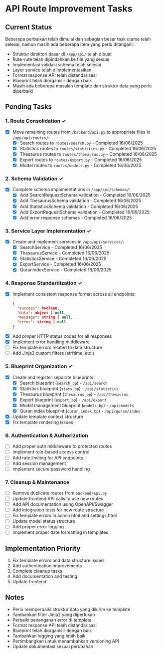 # API Route Improvement Tasks

## Current Status

Beberapa perbaikan telah dimulai dan sebagian besar task utama telah selesai, namun masih ada beberapa item yang perlu ditangani:

- Struktur direktori dasar di `/app/api/` telah dibuat
- Rute-rute telah dipindahkan ke file yang sesuai
- Implementasi validasi schema telah selesai
- Layer service telah diimplementasikan
- Format response API telah distandarisasi
- Blueprint telah diorganisir dengan baik
- Masih ada beberapa masalah template dan struktur data yang perlu diperbaiki

## Pending Tasks

### 1. Route Consolidation ✓

- [x] Move remaining routes from `/backend/api.py` to appropriate files in `/app/api/routes/`:
  - [x] Search routes to `routes/search.py` - Completed 16/06/2025
  - [x] Statistics routes to `routes/statistics.py` - Completed 16/06/2025
  - [x] Thesaurus routes to `routes/thesaurus.py` - Completed 16/06/2025
  - [x] Export routes to `routes/export.py` - Completed 16/06/2025
  - [x] Model routes to `routes/models.py` - Completed 16/06/2025

### 2. Schema Validation ✓

- [x] Complete schema implementations in `/app/api/schemas/`:
  - [x] Add SearchRequestSchema validation - Completed 16/06/2025
  - [x] Add ThesaurusSchema validation - Completed 16/06/2025
  - [x] Add StatisticsSchema validation - Completed 16/06/2025
  - [x] Add ExportRequestSchema validation - Completed 16/06/2025
  - [x] Add error response schemas - Completed 16/06/2025

### 3. Service Layer Implementation ✓

- [x] Create and implement services in `/app/api/services/`:
  - [x] SearchService - Completed 16/06/2025
  - [x] ThesaurusService - Completed 16/06/2025
  - [x] StatisticsService - Completed 16/06/2025
  - [x] ExportService - Completed 16/06/2025
  - [x] QuranIndexService - Completed 16/06/2025

### 4. Response Standardization ✓

- [x] Implement consistent response format across all endpoints:
  ```json
  {
    "success": boolean,
    "data": object | null,
    "message": string | null,
    "error": string | null
  }
  ```
- [x] Add proper HTTP status codes for all responses
- [x] Implement error handling middleware
- [ ] Fix template errors related to data structure
- [ ] Add Jinja2 custom filters (strftime, etc.)

### 5. Blueprint Organization ✓

- [x] Create and register separate blueprints:
  - [x] Search blueprint (`search_bp`) - `/api/search`
  - [x] Statistics blueprint (`stats_bp`) - `/api/statistics`
  - [x] Thesaurus blueprint (`thesaurus_bp`) - `/api/thesaurus`
  - [x] Export blueprint (`export_bp`) - `/api/export`
  - [x] Model management blueprint (`models_bp`) - `/api/models`
  - [x] Quran index blueprint (`quran_index_bp`) - `/api/quran/index`
- [x] Update template context structure
- [x] Fix template rendering issues

### 6. Authentication & Authorization

- [ ] Add proper auth middleware to protected routes
- [ ] Implement role-based access control
- [ ] Add rate limiting for API endpoints
- [ ] Add session management
- [ ] Implement secure password handling

### 7. Cleanup & Maintenance

- [ ] Remove duplicate routes from `backend/api.py`
- [ ] Update frontend API calls to use new routes
- [ ] Add API documentation using OpenAPI/Swagger
- [ ] Add integration tests for new route structure
- [ ] Fix template errors in admin.html and settings.html
- [ ] Update model status structure
- [ ] Add proper error logging
- [ ] Implement proper date formatting in templates

## Implementation Priority

1. Fix template errors and data structure issues
2. Add authentication improvements
3. Complete cleanup tasks
4. Add documentation and testing
5. Update frontend

## Notes

- Perlu memperbaiki struktur data yang dikirim ke template
- Tambahkan filter Jinja2 yang diperlukan
- Perbaiki penanganan error di template
- Format response API telah distandarisasi
- Blueprint telah diorganisir dengan baik
- Tambahkan logging yang lebih baik
- Pertimbangkan untuk menambahkan versioning API
- Update dokumentasi sesuai perubahan

